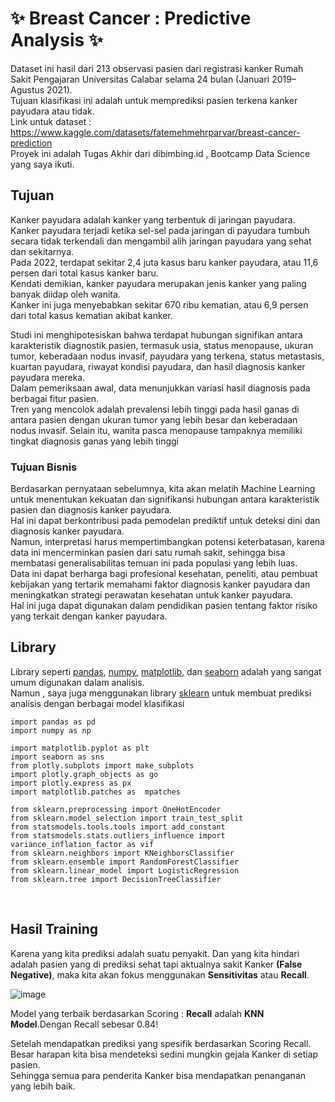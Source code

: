 # ✨ Breast Cancer : Predictive Analysis ✨ <br>

Dataset ini hasil dari 213 observasi pasien dari registrasi kanker Rumah Sakit Pengajaran Universitas Calabar selama 24 bulan (Januari 2019–Agustus 2021). <br>
Tujuan klasifikasi ini adalah untuk memprediksi pasien terkena kanker payudara atau tidak. <br>
Link untuk dataset : https://www.kaggle.com/datasets/fatemehmehrparvar/breast-cancer-prediction <br>
Proyek ini adalah Tugas Akhir dari dibimbing.id , Bootcamp Data Science yang saya ikuti. <br>


## Tujuan <br>
Kanker payudara adalah kanker yang terbentuk di jaringan payudara. Kanker payudara terjadi ketika sel-sel pada jaringan di payudara tumbuh secara tidak terkendali dan mengambil alih jaringan payudara yang sehat dan sekitarnya. <br>
Pada 2022, terdapat sekitar 2,4 juta kasus baru kanker payudara, atau 11,6 persen dari total kasus kanker baru. <br>
Kendati demikian, kanker payudara merupakan jenis kanker yang paling banyak diidap oleh wanita. <br>
Kanker ini juga menyebabkan sekitar 670 ribu kematian, atau 6,9 persen dari total kasus kematian akibat kanker.<br>

Studi ini menghipotesiskan bahwa terdapat hubungan signifikan antara karakteristik diagnostik pasien, termasuk usia, status menopause, ukuran tumor, keberadaan nodus invasif, payudara yang terkena, status metastasis, kuartan payudara, riwayat kondisi payudara, dan hasil diagnosis kanker payudara mereka.<br>
Dalam pemeriksaan awal, data menunjukkan variasi hasil diagnosis pada berbagai fitur pasien. <br>
Tren yang mencolok adalah prevalensi lebih tinggi pada hasil ganas di antara pasien dengan ukuran tumor yang lebih besar dan keberadaan nodus invasif. Selain itu, wanita pasca menopause tampaknya memiliki tingkat diagnosis ganas yang lebih tinggi

### Tujuan Bisnis <br>
Berdasarkan pernyataan sebelumnya, kita akan melatih Machine Learning untuk menentukan kekuatan dan signifikansi hubungan antara karakteristik pasien dan diagnosis kanker payudara.<br>
Hal ini dapat berkontribusi pada pemodelan prediktif untuk deteksi dini dan diagnosis kanker payudara.<br>
Namun, interpretasi harus mempertimbangkan potensi keterbatasan, karena data ini mencerminkan pasien dari satu rumah sakit, sehingga bisa membatasi generalisabilitas temuan ini pada populasi yang lebih luas. <br>
Data ini dapat berharga bagi profesional kesehatan, peneliti, atau pembuat kebijakan yang tertarik memahami faktor diagnosis kanker payudara dan meningkatkan strategi perawatan kesehatan untuk kanker payudara. <br>
Hal ini juga dapat digunakan dalam pendidikan pasien tentang faktor risiko yang terkait dengan kanker payudara. <br>

## Library
Library seperti [pandas](https://pandas.pydata.org/), [numpy](https://numpy.org/), [matplotlib](https://matplotlib.org/), dan [seaborn](https://seaborn.pydata.org/) adalah yang sangat umum digunakan dalam analisis. <br>
Namun , saya juga menggunakan library [sklearn](https://scikit-learn.org/stable/) untuk membuat prediksi analisis dengan berbagai model klasifikasi <br>

```
import pandas as pd
import numpy as np

import matplotlib.pyplot as plt
import seaborn as sns
from plotly.subplots import make_subplots
import plotly.graph_objects as go
import plotly.express as px
import matplotlib.patches as  mpatches

from sklearn.preprocessing import OneHotEncoder
from sklearn.model_selection import train_test_split
from statsmodels.tools.tools import add_constant
from statsmodels.stats.outliers_influence import variance_inflation_factor as vif
from sklearn.neighbors import KNeighborsClassifier
from sklearn.ensemble import RandomForestClassifier
from sklearn.linear_model import LogisticRegression
from sklearn.tree import DecisionTreeClassifier
```
<br>

## Hasil Training <br>
Karena yang kita prediksi adalah suatu penyakit. Dan yang kita hindari adalah pasien yang di prediksi sehat tapi aktualnya sakit Kanker __(False Negative)__, maka kita akan fokus menggunakan **Sensitivitas** atau **Recall**. <br>


![image](https://github.com/Ranvier89/Breast_Cancer_Predictive/assets/153417873/5b0a86ea-0c91-4223-9233-de0cb0b2d831)

Model yang terbaik berdasarkan Scoring : **Recall** adalah **KNN Model**.Dengan Recall sebesar 0.84! <br>

Setelah mendapatkan prediksi yang spesifik berdasarkan Scoring Recall. Besar harapan kita bisa mendeteksi sedini mungkin gejala Kanker di setiap pasien.<br>
Sehingga semua para penderita Kanker bisa mendapatkan penanganan yang lebih baik.

